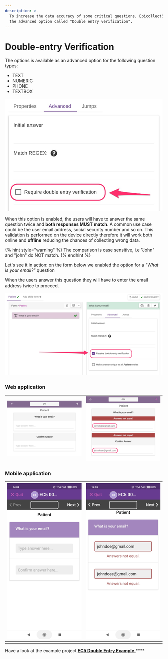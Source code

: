 ```yaml
---
description: >-
  To increase the data accuracy of some critical questions, Epicollect5 provides
  the advanced option called "Double entry verification".
---
```


# Double-entry Verification

The options is available as an advanced option for the following question types:

* TEXT
* NUMERIC
* PHONE
* TEXTBOX

![](../.gitbook/assets/double-entry-1.jpg)

When this option is enabled, the users will have to answer the same question twice and **both responses MUST match**. A common use case could be the user email address, social security number and so on. This validation is performed on the device directly therefore it will work both online and **offline** reducing the chances of collecting wrong data.

{% hint style="warning" %}
The comparison is case sensitive, i.e "John" and "john" do NOT match.
{% endhint %}

Let's see it in action: on the form below we enabled the option for a _"What is your email?"_ question

When the users answer this question they will have to enter the email address twice to proceed.

![](../.gitbook/assets/double-entry-2.jpg)

### Web application

| <img src="../.gitbook/assets/double-entry-3.jpg" alt="" data-size="original">  | <img src="../.gitbook/assets/double-entry-4.jpg" alt="" data-size="original">  |
| ------------------------------------------------------------------------------ | ------------------------------------------------------------------------------ |

### Mobile application

| <img src="../.gitbook/assets/double-entry-5.jpg" alt="" data-size="original">  | <img src="../.gitbook/assets/double-entry-6.jpg" alt="" data-size="original">  |
| ------------------------------------------------------------------------------ | ------------------------------------------------------------------------------ |
|                                                                                |                                                                                |

Have a look at the example project [**EC5 Double Entry Example.**](https://five.epicollect.net/project/ec5-double-entry-example)****
